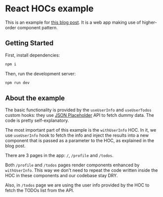 # React HOCs example

This is an example for [this blog post](https://bit90s-blog.vercel.app/posts/react-higher-order-components-with-typescript).
It is a web app making use of higher-order component pattern.

## Getting Started

First, install dependencies:

```bash
npm i
```

Then, run the development server:

```bash
npm run dev
```

## About the example

The basic functionality is provided by the `useUserInfo` and `useUserTodos` custom hooks: they use [JSON Placeholder](https://jsonplaceholder.typicode.com/) API to fetch dummy data. The code is pretty self-explanatory.

The most important part of this example is the `withUserInfo` HOC. In it, we use `useUserInfo` hook to fetch the info and inject the results into a new component that is passed as a parameter to the HOC, as explained in the blog post.

There are 3 pages in the app: `/`, `/profile` and `/todos`.

Both `/profile` and `/todos` pages render components enhanced by `withUserInfo`. This way we don't need to repeat the code written inside the HOC in these components and our codebase stay DRY.

Also, in `/todos` page we are using the user info provided by the HOC to fetch the TODOs list from the API.

